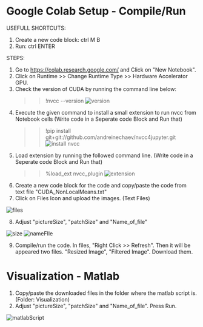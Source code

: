 # Google Colab Setup - Compile/Run
  USEFULL SHORTCUTS:
  1. Create a new code block: ctrl M B  
  2. Run: ctrl ENTER
  
  STEPS:
  1. Go to https://colab.research.google.com/ and Click on "New Notebook".
  2. Click on Runtime >> Change Runtime Type >> Hardware Accelerator GPU.
  3. Check the version of CUDA by running the command line below:
     >> !nvcc --version
![version](https://user-images.githubusercontent.com/77213227/109364442-831c5900-7897-11eb-9d7c-3bba4fc15204.PNG)
  4. Execute the given command to install a small extension to run nvcc from Notebook cells 
     (Write code in a Seperate code Block and Run that)
     >> !pip install git+git://github.com/andreinechaev/nvcc4jupyter.git
![install nvcc](https://user-images.githubusercontent.com/77213227/109364589-cbd41200-7897-11eb-9c4c-07e498fa6bf6.PNG)
  5. Load extension by running the followed command line. (Write code in a Seperate code Block and Run that)
     >> %load_ext nvcc_plugin
![extension](https://user-images.githubusercontent.com/77213227/109364687-02119180-7898-11eb-85c9-b9a69e3d73ac.PNG)
  6. Create a new code block for the code and copy/paste the code from text file "CUDA_NonLocalMeans.txt"
  7. Click on Files Icon and upload the images. (Text Files)
  
![files](https://user-images.githubusercontent.com/77213227/109365237-62550300-7899-11eb-9cd3-999c2c83618c.PNG)

  8. Adjust "pictureSize", "patchSize" and "Name_of_file"
  
![size](https://user-images.githubusercontent.com/77213227/109365079-00949900-7899-11eb-98e9-9a31fd0671ad.PNG)
![nameFIle](https://user-images.githubusercontent.com/77213227/109365082-02f6f300-7899-11eb-9bf3-b96e958d3eff.PNG)

  9. Compile/run the code. In files, "Right Click >> Refresh". Then it will be appeared two files. "Resized Image", "Filtered Image". Download them.
 
# Visualization - Matlab
  1. Copy/paste the downloaded files in the folder where the matlab script is. (Folder: Visualization)
  2. Adjust "pictureSize", "patchSize" and "Name_of_file". Press Run.

![matlabScript](https://user-images.githubusercontent.com/77213227/109400000-d56c8100-794e-11eb-8d4b-9d0f7e7f6982.PNG)







